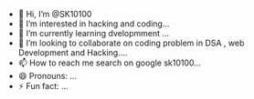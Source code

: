 - 👋 Hi, I’m @SK10100
- 👀 I’m interested in hacking and coding...
- 🌱 I’m currently learning dvelopmment ...
- 💞️ I’m looking to collaborate on coding problem in DSA , web Development and Hacking....
- 📫 How to reach me search on google sk10100...
- 😄 Pronouns: ...
- ⚡ Fun fact: ...

<!---
SK10100/SK10100 is a ✨ special ✨ repository because its `README.md` (this file) appears on your GitHub profile.
You can click the Preview link to take a look at your changes.
--->
